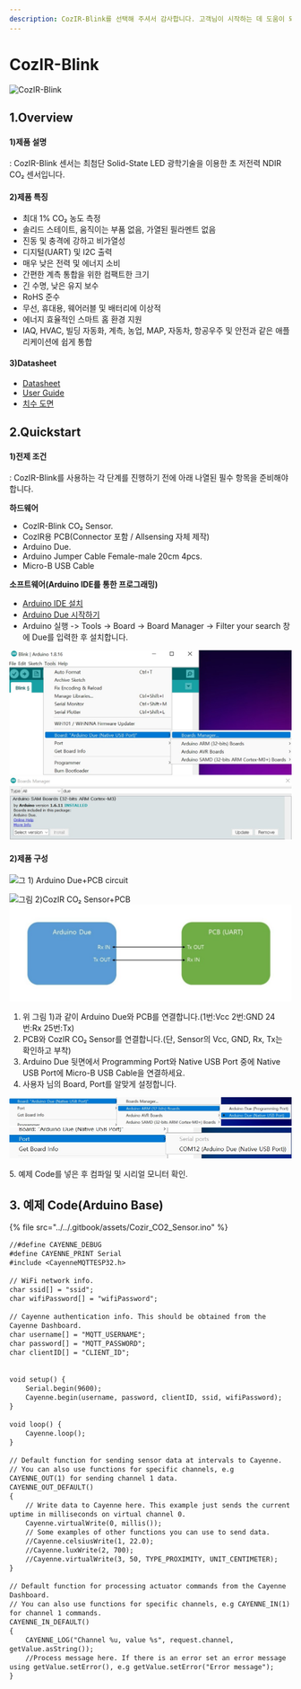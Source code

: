 ```yaml
---
description: CozIR-Blink를 선택해 주셔서 감사합니다. 고객님이 시작하는 데 도움이 되는 모든 문서를 제공하였습니다📜
---
```


# CozIR-Blink

![CozIR-Blink](<../../.gitbook/assets/gss\_blink\_s (1).jpg>)

## 1.Overview

#### 1)제품 설명

: CozIR-Blink 센서는 최첨단 Solid-State LED 광학기술을 이용한 초 저전력 NDIR CO₂ 센서입니다.

#### 2)제품 특징

* 최대 1% CO₂ 농도 측정
* 솔리드 스테이트, 움직이는 부품 없음, 가열된 필라멘트 없음
* 진동 및 충격에 강하고 비가열성
* 디지털(UART) 및 I2C 출력
* 매우 낮은 전력 및 에너지 소비
* 간편한 계측 통합을 위한 컴팩트한 크기
* 긴 수명, 낮은 유지 보수
* RoHS 준수
* 무선, 휴대용, 웨어러블 및 배터리에 이상적
* 에너지 효율적인 스마트 홈 환경 지원
* IAQ, HVAC, 빌딩 자동화, 계측, 농업, MAP, 자동차, 항공우주 및 안전과 같은 애플리케이션에 쉽게 통합

#### 3)Datasheet

* [Datasheet](https://cdn.shopify.com/s/files/1/0019/5952/files/CozIR-Blink\_DataSheet\_Rev\_4.21.pdf)
* [User Guide](https://cdn.shopify.com/s/files/1/0019/5952/files/CozIR-Blink-User-Guide-Rev-4.5.pdf)
* [치수 도면](https://cdn.shopify.com/s/files/1/0019/5952/files/Mechanical\_Diagram\_-\_CozIR-Blink-CO2Meter.pdf)

## 2.Quickstart

#### 1)전제 조건

: CozIR-Blink를 사용하는 각 단계를 진행하기 전에 아래 나열된 필수 항목을 준비해야 합니다.

**하드웨어**

* CozIR-Blink CO₂ Sensor.
* CozIR용 PCB(Connector 포함 / Allsensing 자체 제작)
* Arduino Due.
* Arduino Jumper Cable Female-male 20cm 4pcs.
* Micro-B USB Cable

**소프트웨어(Arduino IDE를 통한 프로그래밍)**

* [Arduino IDE 설치](https://www.arduino.cc/en/software)
* [Arduino Due 시작하기](https://www.arduino.cc/en/Guide/ArduinoDue)
* Arduino 실행 -> Tools -> Board -> Board Manager -> Filter your search 창에 Due를 입력한 후 설치합니다.

![](<../../.gitbook/assets/화면 캡처 2021-12-02 145945.jpg>) ![](<../../.gitbook/assets/화면 캡처 2021-12-02 145808.jpg>)

#### 2)제품 구성

![  그 1) Arduino Due+PCB circuit](<../../.gitbook/assets/CozIR-Blink\_bb (1).png>)

![  그림 2)CozIR CO₂ Sensor+PCB](../../.gitbook/assets/cozir\_option.jpg) ![  그림 3)Rx, Tx In and Out Circuit](<../../.gitbook/assets/회로 그림.jpg>)

1. 위 그림 1)과 같이 Arduino Due와 PCB를 연결합니다.(1번:Vcc 2번:GND 24번:Rx 25번:Tx)
2. PCB와 CozIR CO₂ Sensor를 연결합니다.(단, Sensor의 Vcc, GND, Rx, Tx는 확인하고 부착)
3. Arduino Due 뒷면에서 Programming Port와 Native USB Port 중에 Native USB Port에 Micro-B USB Cable을 연결하세요.
4. 사용자 님의 Board, Port를 알맞게 설정합니다.

![](../../.gitbook/assets/Board.jpg) ![](../../.gitbook/assets/Port.jpg)

5\. 예제 Code를 넣은 후 컴파일 및 시리얼 모니터 확인.

## 3. 예제 Code(Arduino Base)

{% file src="../../.gitbook/assets/Cozir_CO2_Sensor.ino" %}

```
//#define CAYENNE_DEBUG
#define CAYENNE_PRINT Serial
#include <CayenneMQTTESP32.h>

// WiFi network info.
char ssid[] = "ssid";
char wifiPassword[] = "wifiPassword";

// Cayenne authentication info. This should be obtained from the Cayenne Dashboard.
char username[] = "MQTT_USERNAME";
char password[] = "MQTT_PASSWORD";
char clientID[] = "CLIENT_ID";


void setup() {
	Serial.begin(9600);
	Cayenne.begin(username, password, clientID, ssid, wifiPassword);
}

void loop() {
	Cayenne.loop();
}

// Default function for sending sensor data at intervals to Cayenne.
// You can also use functions for specific channels, e.g CAYENNE_OUT(1) for sending channel 1 data.
CAYENNE_OUT_DEFAULT()
{
	// Write data to Cayenne here. This example just sends the current uptime in milliseconds on virtual channel 0.
	Cayenne.virtualWrite(0, millis());
	// Some examples of other functions you can use to send data.
	//Cayenne.celsiusWrite(1, 22.0);
	//Cayenne.luxWrite(2, 700);
	//Cayenne.virtualWrite(3, 50, TYPE_PROXIMITY, UNIT_CENTIMETER);
}

// Default function for processing actuator commands from the Cayenne Dashboard.
// You can also use functions for specific channels, e.g CAYENNE_IN(1) for channel 1 commands.
CAYENNE_IN_DEFAULT()
{
	CAYENNE_LOG("Channel %u, value %s", request.channel, getValue.asString());
	//Process message here. If there is an error set an error message using getValue.setError(), e.g getValue.setError("Error message");
}
```
